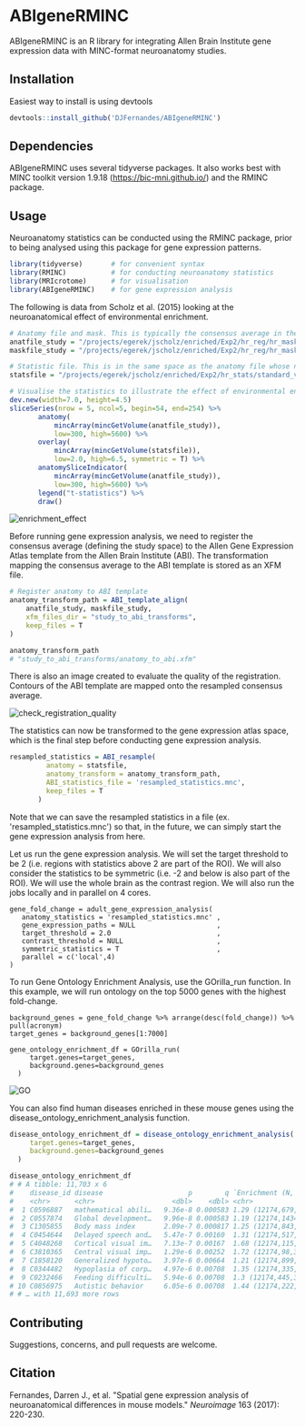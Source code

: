# ABIgeneRMINC

ABIgeneRMINC is an R library for integrating Allen Brain Institute gene expression data with MINC-format neuroanatomy studies.



## Installation

Easiest way to install is using devtools

```R
devtools::install_github('DJFernandes/ABIgeneRMINC')
```



## Dependencies

ABIgeneRMINC uses several tidyverse packages. It also works best with MINC toolkit version 1.9.18 (https://bic-mni.github.io/) and the RMINC package. 

## Usage

Neuroanatomy statistics can be conducted using the RMINC package, prior to being analysed using this package for gene expression patterns. 

```R
library(tidyverse)       # for convenient syntax
library(RMINC)           # for conducting neuroanatomy statistics
library(MRIcrotome)      # for visualisation
library(ABIgeneRMINC)    # for gene expression analysis
```



The following is data from Scholz et al. (2015) looking at the neuroanatomical effect of environmental enrichment. 

```R
# Anatomy file and mask. This is typically the consensus average in the study
anatfile_study = "/projects/egerek/jscholz/enriched/Exp2/hr_reg/hr_masks/template.mnc"
maskfile_study = "/projects/egerek/jscholz/enriched/Exp2/hr_reg/hr_masks/mask_dil.mnc"

# Statistic file. This is in the same space as the anatomy file whose numerical value at each voxel represents a quantity of statistical interest (i.e. t-statistic)
statsfile = "/projects/egerek/jscholz/enriched/Exp2/hr_stats/standard_vs_maze_0.2_tvalue-conditionMaze.mnc"

# Visualise the statistics to illustrate the effect of environmental enrichment on the mouse brain.
dev.new(width=7.0, height=4.5)
sliceSeries(nrow = 5, ncol=5, begin=54, end=254) %>%
       anatomy(
           mincArray(mincGetVolume(anatfile_study)), 
           low=300, high=5600) %>%
       overlay(
           mincArray(mincGetVolume(statsfile)), 
           low=2.0, high=6.5, symmetric = T) %>%
       anatomySliceIndicator(
           mincArray(mincGetVolume(anatfile_study)), 
           low=300, high=5600) %>% 
       legend("t-statistics") %>%
       draw()
```

![enrichment_effect](https://wiki.mouseimaging.ca/download/attachments/10650346/enrichment_effect.png?version=2&modificationDate=1626296216408&api=v2)



Before running gene expression analysis, we need to register the consensus average (defining the study space) to the Allen Gene Expression Atlas template from the Allen Brain Institute (ABI). The transformation mapping the consensus average to the ABI template is stored as an XFM file.

```R
# Register anatomy to ABI template
anatomy_transform_path = ABI_template_align(
    anatfile_study, maskfile_study,
    xfm_files_dir = "study_to_abi_transforms", 
    keep_files = T
) 

anatomy_transform_path
# "study_to_abi_transforms/anatomy_to_abi.xfm"
```



There is also an image created to evaluate the quality of the registration. Contours of the ABI template are mapped onto the resampled consensus average. 

![check_registration_quality](https://wiki.mouseimaging.ca/download/attachments/10650346/check_registration_quality.png?version=1&modificationDate=1626296283407&api=v2)



The statistics can now be transformed to the gene expression atlas space, which is the final step before conducting gene expression analysis. 

```R
resampled_statistics = ABI_resample(
         anatomy = statsfile, 
         anatomy_transform = anatomy_transform_path, 
         ABI_statistics_file = 'resampled_statistics.mnc',
         keep_files = T
       ) 
```

Note that we can save the resampled statistics in a file (ex. 'resampled_statistics.mnc') so that, in the future, we can simply start the gene expression analysis from here. 

Let us run the gene expression analysis. We will set the target threshold to be 2 (i.e. regions with statistics above 2 are part of the ROI). We will also consider the statistics to be symmetric (i.e. -2 and below is also part of the ROI). We will use the whole brain as the contrast region. We will also run the jobs locally and in parallel on 4 cores. 

```
gene_fold_change = adult_gene_expression_analysis(
   anatomy_statistics = 'resampled_statistics.mnc' ,
   gene_expression_paths = NULL                    ,
   target_threshold = 2.0                          ,
   contrast_threshold = NULL                       ,
   symmetric_statistics = T                        ,
   parallel = c('local',4)
)
```



To run Gene Ontology Enrichment Analysis, use the GOrilla_run function. In this example, we will run ontology on the top 5000 genes with the highest fold-change. 

```
background_genes = gene_fold_change %>% arrange(desc(fold_change)) %>% pull(acronym)
target_genes = background_genes[1:7000]

gene_ontology_enrichment_df = GOrilla_run(
     target.genes=target_genes,
     background.genes=background_genes
  )
```

![GO](https://wiki.mouseimaging.ca/download/attachments/10650346/GO.png?version=1&modificationDate=1626296493857&api=v2)

You can also find human diseases enriched in these mouse genes using the disease_ontology_enrichment_analysis function.

```R
disease_ontology_enrichment_df = disease_ontology_enrichment_analysis(
     target.genes=target_genes,
     background.genes=background_genes
  )

disease_ontology_enrichment_df
# # A tibble: 11,703 x 6
#    disease_id disease                     p        q `Enrichment (N, B,… Genes  
#    <chr>      <chr>                   <dbl>    <dbl> <chr>               <list> 
#  1 C0596887   mathematical abili…   9.36e-8 0.000583 1.29 (12174,679,39… <chr […
#  2 C0557874   Global development…   9.96e-8 0.000583 1.19 (12174,1434,3… <chr […
#  3 C1305855   Body mass index       2.09e-7 0.000817 1.25 (12174,843,39… <chr […
#  4 C0454644   Delayed speech and…   5.47e-7 0.00160  1.31 (12174,517,39… <chr […
#  5 C4048268   Cortical visual im…   7.13e-7 0.00167  1.68 (12174,115,39… <chr […
#  6 C3810365   Central visual imp…   1.29e-6 0.00252  1.72 (12174,98,397… <chr […
#  7 C1858120   Generalized hypoto…   3.97e-6 0.00664  1.21 (12174,899,39… <chr […
#  8 C0344482   Hypoplasia of corp…   4.97e-6 0.00708  1.35 (12174,335,39… <chr […
#  9 C0232466   Feeding difficulti…   5.94e-6 0.00708  1.3 (12174,445,397… <chr […
# 10 C0856975   Autistic behavior     6.05e-6 0.00708  1.44 (12174,222,39… <chr […
# # … with 11,693 more rows
```



## Contributing
Suggestions, concerns, and pull requests are welcome. 



## Citation

Fernandes, Darren J., et al. "Spatial gene expression analysis of neuroanatomical differences in mouse models." *Neuroimage* 163 (2017): 220-230.
